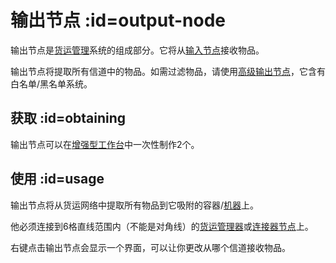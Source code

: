 # 输出节点 :id=output-node

输出节点是[货运管理](/Cargo-Management)系统的组成部分。它将从[输入节点](/Input-Node)接收物品。

输出节点将提取所有信道中的物品。如需过滤物品，请使用[高级输出节点](/Advanced-Output-Node)，它含有白名单/黑名单系统。

## 获取 :id=obtaining

输出节点可以在[增强型工作台](/Enhanced-Crafting-Table)中一次性制作2个。

## 使用 :id=usage

输出节点将从货运网络中提取所有物品到它吸附的容器/[机器](/Electric-Machines)上。

他必须连接到6格直线范围内（不能是对角线）的[货运管理器](/Cargo-Manager)或[连接器节点](/Connector-Node)上。

右键点击输出节点会显示一个界面，可以让你更改从哪个信道接收物品。
